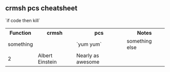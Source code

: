 crmsh pcs cheatsheet
--------------------

<table>
  <tr>
    <th>Function</th><th>crmsh</th><th>pcs</th><th>Notes</th>
  </tr>
  <tr>
    <td>something</td>`if code then kill`<td></td><td>`yum yum`</td><td>something else</td>
  </tr>
  <tr>
    <td>2</td><td>Albert Einstein</td><td>Nearly as awesome</td>
  </tr>
</table>

